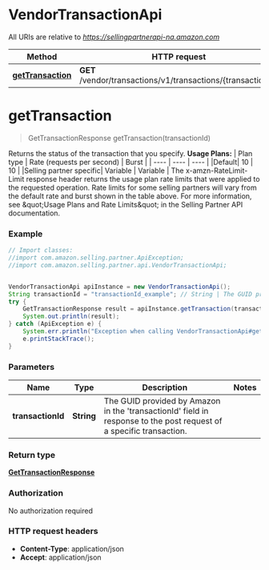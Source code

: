 # VendorTransactionApi

All URIs are relative to *https://sellingpartnerapi-na.amazon.com*

Method | HTTP request | Description
------------- | ------------- | -------------
[**getTransaction**](VendorTransactionApi.md#getTransaction) | **GET** /vendor/transactions/v1/transactions/{transactionId} | 


<a name="getTransaction"></a>
# **getTransaction**
> GetTransactionResponse getTransaction(transactionId)



Returns the status of the transaction that you specify.  **Usage Plans:**  | Plan type | Rate (requests per second) | Burst | | ---- | ---- | ---- | |Default| 10 | 10 | |Selling partner specific| Variable | Variable |  The x-amzn-RateLimit-Limit response header returns the usage plan rate limits that were applied to the requested operation. Rate limits for some selling partners will vary from the default rate and burst shown in the table above. For more information, see \&quot;Usage Plans and Rate Limits\&quot; in the Selling Partner API documentation.

### Example
```java
// Import classes:
//import com.amazon.selling.partner.ApiException;
//import com.amazon.selling.partner.api.VendorTransactionApi;


VendorTransactionApi apiInstance = new VendorTransactionApi();
String transactionId = "transactionId_example"; // String | The GUID provided by Amazon in the 'transactionId' field in response to the post request of a specific transaction.
try {
    GetTransactionResponse result = apiInstance.getTransaction(transactionId);
    System.out.println(result);
} catch (ApiException e) {
    System.err.println("Exception when calling VendorTransactionApi#getTransaction");
    e.printStackTrace();
}
```

### Parameters

Name | Type | Description  | Notes
------------- | ------------- | ------------- | -------------
 **transactionId** | **String**| The GUID provided by Amazon in the &#39;transactionId&#39; field in response to the post request of a specific transaction. |

### Return type

[**GetTransactionResponse**](GetTransactionResponse.md)

### Authorization

No authorization required

### HTTP request headers

 - **Content-Type**: application/json
 - **Accept**: application/json

